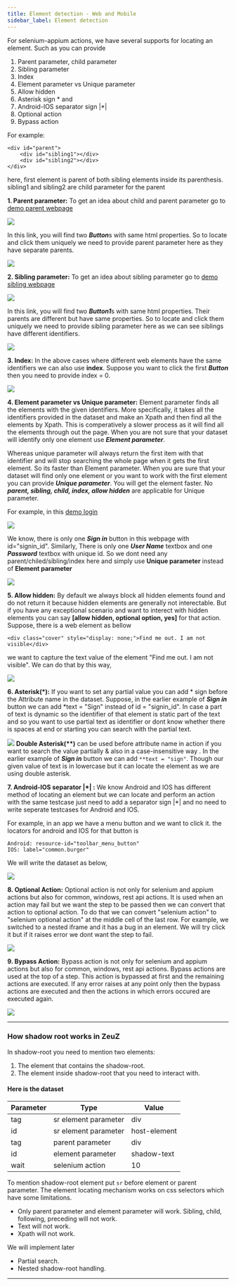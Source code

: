 ```yaml
---
title: Element detection - Web and Mobile
sidebar_label: Element detection
---
```


For selenium-appium actions, we have several supports for locating an element. Such as you can provide 
1. Parent parameter, child parameter 
2. Sibling parameter
3. Index
4. Element parameter vs Unique parameter
5. Allow hidden
6. Asterisk sign \* and
7. Android-IOS separator sign |\*|
8. Optional action
9. Bypass action

For example:

    <div id="parent">
        <div id="sibling1"></div>
        <div id="sibling2"></div>
    </div>

here, first element is parent of both sibling elements inside its parenthesis. sibling1 and sibling2 are child parameter for the parent

**1. Parent parameter:** To get an idea about child and parent parameter go to 
[demo parent webpage](https://demo.zeuz.ai/web/level/one/actions/web_level_one_action_click_by_parent)

![](/img/zeuz-node/Element_locator/pic1.jpg)

In this link, you will find two ***Button***s with same html properties. So to locate and click them uniquely we need to provide parent
parameter here as they have separate parents.

![](/img/zeuz-node/Element_locator/pic2.jpg)

**2. Sibling parameter:** To get an idea about sibling parameter go to 
[demo sibling webpage](https://demo.zeuz.ai/web/level/one/actions/web_level_one_action_click_by_sibling)

![](/img/zeuz-node/Element_locator/pic3.jpg)

In this link, you will find two ***Button1***s with same html properties. Their parents are different but have same properties.
So to locate and click them uniquely we need to provide sibling parameter here as we can see siblings have different identifiers.

![](/img/zeuz-node/Element_locator/pic4.jpg)

**3. Index:** In the above cases where different web elements have the same identifiers we can also use **index**. Suppose you want
to click the first ***Button*** then you need to provide index = 0.

![](/img/zeuz-node/Element_locator/pic5.jpg)

**4. Element parameter vs Unique parameter:** Element parameter finds all the elements with the given identifiers. More specifically, it 
takes all the identifiers provided in the dataset and make an Xpath and then find all the elements by Xpath. This is comperatively a slower 
process as it will find all the elements through out the page. When you are not sure that your dataset will identify only one element use 
***Element parameter***.

Whereas unique parameter will always return the first item with that identifier and will stop searching the whole page when it gets the 
first element. So its faster than Element parameter. When you are sure that your dataset will find only one element or you want to work 
with the first element you can provide ***Unique parameter***. You will get the element faster. No ***parent, sibling, child, index, allow 
hidden*** are applicable for Unique parameter.

For example, in this [demo login](https://demo.zeuz.ai/web/level/one/scenerios/login)

![](/img/zeuz-node/Element_locator/pic6.jpg)

We know, there is only one ***Sign in*** button in this webpage with id="signin_id". Similarly, There is only one ***User Name***
textbox and one ***Password*** textbox with unique id. So we dont need any parent/chiled/sibling/index here 
and simply use **Unique parameter** instead of **Element parameter**

![](/img/zeuz-node/Element_locator/pic7.jpg)

**5. Allow hidden:** By default we always block all hidden elements found and do not return it because hidden elements are generally not 
interectable. But if you have any exceptional scenario and want to interect with hidden elements you can say 
**[allow hidden, optional option, yes]** for that action. Suppose, there is a web element as bellow

    <div class="cover" style="display: none;">Find me out. I am not visible</div>

we want to capture the text value of the element "Find me out. I am not visible". We can do that by this way,

![](/img/zeuz-node/Element_locator/pic8.jpg)

**6. Asterisk(\*):** If you want to set any partial value you can add \* sign before the Attribute name in the dataset. Suppose, 
in the earlier example of ***Sign in*** button we can add \*text = "Sign" instead of id = "signin_id". In case a part of
text is dynamic so the identifier of that element is static part of the text and so you want to use partial text as identifier
or dont know whether there is spaces at end or starting you can search with the partial text.

![](/img/zeuz-node/Element_locator/pic9.jpg)
     **Double Asterisk(\*\*)** can be used before attribute name in action if you want to search the value partially & also
in a case-insensitive way . In the earlier example of ***Sign in*** button we can add `**text = "sign"`. Though our given value of text is in lowercase but it 
can locate the element as we are using double asterisk. 

**7. Android-IOS separator |\*| :** We know Android and IOS has different method of locating an element but we can locate and perform
an action with the same testcase just need to add a separator sign |\*| and no need to write seperate testcases for Android and IOS.

For example, in an app we have a menu button and we want to click it. the locators for android and IOS for that button is
    
    Android: resource-id="toolbar_menu_button"
    IOS: label="common.burger"

We will write the dataset as below,

![](/img/zeuz-node/Element_locator/pic10.jpg)

**8. Optional Action:** Optional action is not only for selenium and appium actions but also for common, windows, rest api actions.
It is used when an action may fail but we want the step to be passed then we can convert that action to optional action. To do that
we can convert "selenium action" to "selenium optional action" at the middle cell of the last row. For example, we switched to a nested
iframe and it has a bug in an element. We will try click it but if it raises error we dont want the step to fail.

![](/img/zeuz-node/Element_locator/pic11.jpg)

**9. Bypass Action:** Bypass action is not only for selenium and appium actions but also for common, windows, rest api actions. Bypass
actions are used at the top of a step. This action is bypassed at first and the remaining actions are executed. If any error raises at
any point only then the bypass actions are executed and then the actions in which errors occured are executed again.

![](/img/zeuz-node/Element_locator/pic12.jpg)

---

### How shadow root works in ZeuZ

In shadow-root you need to mention two elements:
1. The element that contains the shadow-root.
2. The element inside shadow-root that you need to interact with.

#### Here is the dataset

| Parameter    | Type                  | Value        |
|--------------|-----------------------|--------------|
| tag          | sr element parameter  | div          |
| id           | sr element parameter  | host-element |
| tag          | parent parameter      | div          |
| id           | element parameter     | shadow-text  |
| wait         | selenium action       | 10           |

To mention shadow-root element put `sr` before element or parent parameter. The element locating mechanism works on css selectors which have some limitations.
- Only parent parameter and element parameter will work. Sibling, child, following, preceding will not work.
- Text will not work.
- Xpath will not work.

We will implement later
- Partial search.
- Nested shadow-root handling.

---